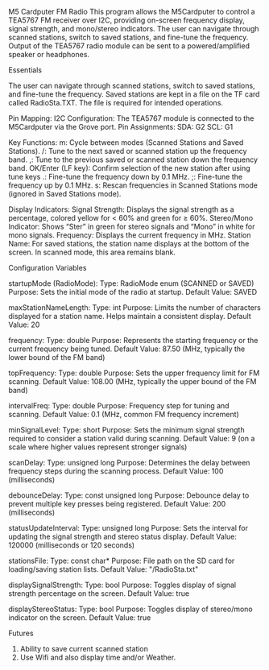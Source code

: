 M5 Cardputer FM Radio
This program allows the M5Cardputer to control a TEA5767 FM receiver over I2C, providing on-screen frequency display, signal strength, and mono/stereo indicators. The user can navigate through scanned stations, switch to saved stations, and fine-tune the frequency. Output of the TEA5767 radio module can be sent to a powered/amplified speaker or headphones.

Essentials

The user can navigate through scanned stations, switch to saved stations, and fine-tune the frequency. Saved stations are kept in a file on the TF card called RadioSta.TXT. The file is required for intended operations.

Pin Mapping:
I2C Configuration: The TEA5767 module is connected to the M5Cardputer via the Grove port.
Pin Assignments:
SDA: G2
SCL: G1

Key Functions:
m: Cycle between modes (Scanned Stations and Saved Stations).
/: Tune to the next saved or scanned station up the frequency band.
,: Tune to the previous saved or scanned station down the frequency band.
OK/Enter (LF key): Confirm selection of the new station after using tune keys
.: Fine-tune the frequency down by 0.1 MHz.
;: Fine-tune the frequency up by 0.1 MHz.
s: Rescan frequencies in Scanned Stations mode (ignored in Saved Stations mode).

Display Indicators:
Signal Strength: Displays the signal strength as a percentage, colored yellow for < 60% and green for ≥ 60%.
Stereo/Mono Indicator: Shows “Ster” in green for stereo signals and “Mono” in white for mono signals.
Frequency: Displays the current frequency in MHz.
Station Name: For saved stations, the station name displays at the bottom of the screen. In scanned mode, this area remains blank.

Configuration Variables

startupMode (RadioMode):
Type: RadioMode enum (SCANNED or SAVED)
Purpose: Sets the initial mode of the radio at startup.
Default Value: SAVED

maxStationNameLength:
Type: int
Purpose: Limits the number of characters displayed for a station name. Helps maintain a consistent display.
Default Value: 20

frequency:
Type: double
Purpose: Represents the starting frequency or the current frequency being tuned.
Default Value: 87.50 (MHz, typically the lower bound of the FM band)

topFrequency:
Type: double
Purpose: Sets the upper frequency limit for FM scanning.
Default Value: 108.00 (MHz, typically the upper bound of the FM band)

intervalFreq:
Type: double
Purpose: Frequency step for tuning and scanning.
Default Value: 0.1 (MHz, common FM frequency increment)

minSignalLevel:
Type: short
Purpose: Sets the minimum signal strength required to consider a station valid during scanning.
Default Value: 9 (on a scale where higher values represent stronger signals)

scanDelay:
Type: unsigned long
Purpose: Determines the delay between frequency steps during the scanning process.
Default Value: 100 (milliseconds)

debounceDelay:
Type: const unsigned long
Purpose: Debounce delay to prevent multiple key presses being registered.
Default Value: 200 (milliseconds)

statusUpdateInterval:
Type: unsigned long
Purpose: Sets the interval for updating the signal strength and stereo status display.
Default Value: 120000 (milliseconds or 120 seconds)

stationsFile:
Type: const char*
Purpose: File path on the SD card for loading/saving station lists.
Default Value: "/RadioSta.txt"

displaySignalStrength:
Type: bool
Purpose: Toggles display of signal strength percentage on the screen.
Default Value: true

displayStereoStatus:
Type: bool
Purpose: Toggles display of stereo/mono indicator on the screen.
Default Value: true

Futures
1) Ability to save current scanned station
2) Use Wifi and also display time and/or Weather.
